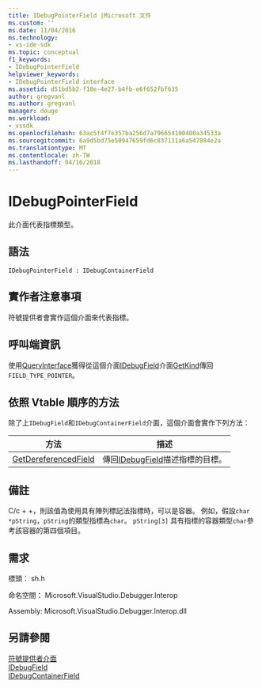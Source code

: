 ```yaml
---
title: IDebugPointerField |Microsoft 文件
ms.custom: ''
ms.date: 11/04/2016
ms.technology:
- vs-ide-sdk
ms.topic: conceptual
f1_keywords:
- IDebugPointerField
helpviewer_keywords:
- IDebugPointerField interface
ms.assetid: d51bd5b2-f18e-4e27-b4fb-e6f652fbf635
author: gregvanl
ms.author: gregvanl
manager: douge
ms.workload:
- vssdk
ms.openlocfilehash: 63ac5f4f7e357ba256d7a796654100480a34533a
ms.sourcegitcommit: 6a9d5bd75e50947659fd6c837111a6a547884e2a
ms.translationtype: MT
ms.contentlocale: zh-TW
ms.lasthandoff: 04/16/2018
---
```

# <a name="idebugpointerfield"></a>IDebugPointerField
此介面代表指標類型。  
  
## <a name="syntax"></a>語法  
  
```  
IDebugPointerField : IDebugContainerField  
```  
  
## <a name="notes-for-implementers"></a>實作者注意事項  
 符號提供者會實作這個介面來代表指標。  
  
## <a name="notes-for-callers"></a>呼叫端資訊  
 使用[QueryInterface](/cpp/atl/queryinterface)獲得從這個介面[IDebugField](../../../extensibility/debugger/reference/idebugfield.md)介面[GetKind](../../../extensibility/debugger/reference/idebugfield-getkind.md)傳回`FIELD_TYPE_POINTER`。  
  
## <a name="methods-in-vtable-order"></a>依照 Vtable 順序的方法  
 除了上`IDebugField`和`IDebugContainerField`介面，這個介面會實作下列方法：  
  
|方法|描述|  
|------------|-----------------|  
|[GetDereferencedField](../../../extensibility/debugger/reference/idebugpointerfield-getdereferencedfield.md)|傳回[IDebugField](../../../extensibility/debugger/reference/idebugfield.md)描述指標的目標。|  
  
## <a name="remarks"></a>備註  
 C/c + +，則該值為使用具有陣列標記法指標時，可以是容器。 例如，假設`char *pString`，`pString`的類型指標為`char`。 `pString[3]` 具有指標的容器類型`char`參考該容器的第四個項目。  
  
## <a name="requirements"></a>需求  
 標頭： sh.h  
  
 命名空間： Microsoft.VisualStudio.Debugger.Interop  
  
 Assembly: Microsoft.VisualStudio.Debugger.Interop.dll  
  
## <a name="see-also"></a>另請參閱  
 [符號提供者介面](../../../extensibility/debugger/reference/symbol-provider-interfaces.md)   
 [IDebugField](../../../extensibility/debugger/reference/idebugfield.md)   
 [IDebugContainerField](../../../extensibility/debugger/reference/idebugcontainerfield.md)